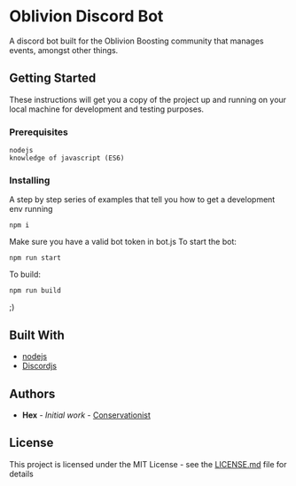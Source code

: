 # Oblivion Discord Bot

A discord bot built for the Oblivion Boosting community that manages events, amongst other things.

## Getting Started

These instructions will get you a copy of the project up and running on your local machine for development and testing purposes.

### Prerequisites

```
nodejs
knowledge of javascript (ES6)
```

### Installing

A step by step series of examples that tell you how to get a development env running


```
npm i
```
Make sure you have a valid bot token in bot.js
To start the bot:
```
npm run start
```
To build:
```
npm run build
```
;)

## Built With

* [nodejs](https://nodejs.org/en/) 
* [Discordjs](https://discord.js.org/#/)

## Authors

* **Hex** - *Initial work* - [Conservationist](https://github.com/Conservationist)

## License

This project is licensed under the MIT License - see the [LICENSE.md](LICENSE.md) file for details